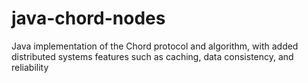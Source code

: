 # java-chord-nodes
Java implementation of the Chord protocol and algorithm, with added distributed systems features such as caching, data consistency, and reliability
